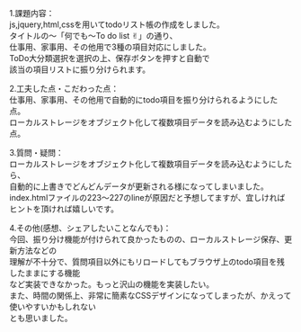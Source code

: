 1.課題内容：<br>
js,jquery,html,cssを用いてtodoリスト帳の作成をしました。<br>
タイトルの〜「何でも〜To do list ✌︎」の通り、<br>
仕事用、家事用、その他用で3種の項目対応にしました。<br>
ToDo大分類選択を選択の上、保存ボタンを押すと自動で<br>
該当の項目リストに振り分けられます。

2.工夫した点・こだわった点：<br>
仕事用、家事用、その他用で自動的にtodo項目を振り分けられるようにした点。<br>
ローカルストレージをオブジェクト化して複数項目データを読み込むようにした点。<br>

3.質問・疑問：<br>
ローカルストレージをオブジェクト化して複数項目データを読み込むようにしたら、<br>
自動的に上書きでどんどんデータが更新される様になってしまいました。<br>
index.htmlファイルの223〜227のlineが原因だと予想してますが、宜しければ<br>
ヒントを頂ければ嬉しいです。

4.その他(感想、シェアしたいことなんでも)：<br>
今回、振り分け機能が付けられて良かったものの、ローカルストレージ保存、更新方法などの<br>
理解が不十分で、質問項目以外にもリロードしてもブラウザ上のtodo項目を残したままにする機能<br>
など実装できなかった。もっと沢山の機能を実装したい。<br>
また、時間の関係上、非常に簡素なCSSデザインになってしまったが、かえって使いやすいかもしれない<br>
とも思いました。
